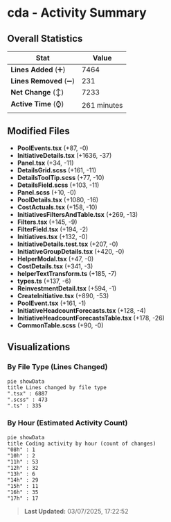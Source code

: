 # cda - Activity Summary 

## Overall Statistics

| Stat                   | Value                                                             |
| ---------------------- | ----------------------------------------------------------------- |
| **Lines Added** (➕)   | 7464                                          |
| **Lines Removed** (➖) | 231                                        |
| **Net Change** (↕)    | 7233                |
| **Active Time** (⌚)   | 261 minutes |


## Modified Files
- **PoolEvents.tsx** (+87, -0)
- **InitiativeDetails.tsx** (+1636, -37)
- **Panel.tsx** (+34, -11)
- **DetailsGrid.scss** (+161, -11)
- **DetailsToolTip.scss** (+77, -10)
- **DetailsField.scss** (+103, -11)
- **Panel.scss** (+10, -0)
- **PoolDetails.tsx** (+1080, -16)
- **CostActuals.tsx** (+158, -10)
- **InitiativesFiltersAndTable.tsx** (+269, -13)
- **Filters.tsx** (+145, -9)
- **FilterField.tsx** (+194, -2)
- **Initiatives.tsx** (+132, -0)
- **InitiativeDetails.test.tsx** (+207, -0)
- **InitiativeGroupDetails.tsx** (+420, -0)
- **HelperModal.tsx** (+47, -0)
- **CostDetails.tsx** (+341, -3)
- **helperTextTransform.ts** (+185, -7)
- **types.ts** (+137, -6)
- **ReinvestmentDetail.tsx** (+594, -1)
- **CreateInitiative.tsx** (+890, -53)
- **PoolEvent.tsx** (+161, -1)
- **InitiativeHeadcountForecasts.tsx** (+128, -4)
- **InitiativeHeadcountForecastsTable.tsx** (+178, -26)
- **CommonTable.scss** (+90, -0)

## Visualizations

### By File Type (Lines Changed)

```mermaid
pie showData
title Lines changed by file type
".tsx" : 6887
".scss" : 473
".ts" : 335
```

### By Hour (Estimated Activity Count)

```mermaid
pie showData
title Coding activity by hour (count of changes)
"08h" : 1
"10h" : 2
"11h" : 53
"12h" : 32
"13h" : 6
"14h" : 29
"15h" : 11
"16h" : 35
"17h" : 17
```


> **Last Updated:** 03/07/2025, 17:22:52